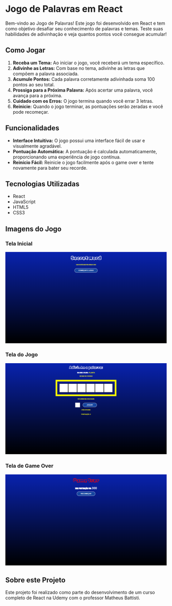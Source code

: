 # Jogo de Palavras em React

Bem-vindo ao Jogo de Palavras! Este jogo foi desenvolvido em React e tem como objetivo desafiar seu conhecimento de palavras e temas. Teste suas habilidades de adivinhação e veja quantos pontos você consegue acumular!

## Como Jogar

1. **Receba um Tema:** Ao iniciar o jogo, você receberá um tema específico.
2. **Adivinhe as Letras:** Com base no tema, adivinhe as letras que compõem a palavra associada.
3. **Acumule Pontos:** Cada palavra corretamente adivinhada soma 100 pontos ao seu total.
4. **Prossiga para a Próxima Palavra:** Após acertar uma palavra, você avança para a próxima.
5. **Cuidado com os Erros:** O jogo termina quando você errar 3 letras.
6. **Reinicie:** Quando o jogo terminar, as pontuações serão zeradas e você pode recomeçar.

## Funcionalidades

- **Interface Intuitiva:** O jogo possui uma interface fácil de usar e visualmente agradável.
- **Pontuação Automática:** A pontuação é calculada automaticamente, proporcionando uma experiência de jogo contínua.
- **Reinício Fácil:** Reinicie o jogo facilmente após o game over e tente novamente para bater seu recorde.

## Tecnologias Utilizadas

- React
- JavaScript
- HTML5
- CSS3

## Imagens do Jogo

### Tela Inicial
![Tela Inicial](./public/Inicio.png)

### Tela do Jogo
![Tela do Jogo](./public/Game.png)

### Tela de Game Over
![Tela de Game Over](./public/Gameover.png)

## Sobre este Projeto
Este projeto foi realizado como parte do desenvolvimento de um curso completo de React na Udemy com o professor Matheus Battisti.
